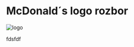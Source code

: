 # McDonald´s logo rozbor

![logo](https://1000logos.net/wp-content/uploads/2017/03/McDonalds-logo.png)<br> 

fdsfdf

